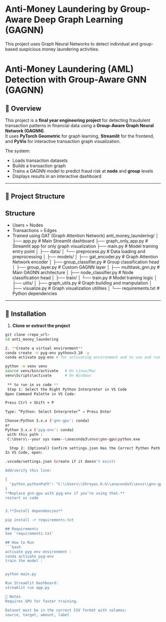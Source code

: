 # Anti-Money Laundering by Group-Aware Deep Graph Learning (GAGNN)

This project uses Graph Neural Networks to detect individual and group-based suspicious money laundering activities.

# Anti-Money Laundering (AML) Detection with Group-Aware GNN (GAGNN)

## 📌 Overview
This project is a **final year engineering project** for detecting fraudulent transaction patterns in financial data using a **Group-Aware Graph Neural Network (GAGNN)**.  
It uses **PyTorch Geometric** for graph learning, **Streamlit** for the frontend, and **PyVis** for interactive transaction graph visualization.

The system:
- Loads transaction datasets
- Builds a transaction graph
- Trains a GAGNN model to predict fraud risk at **node** and **group** levels
- Displays results in an interactive dashboard

---

## 📂 Project Structure


## Structure
- Users = Nodes
- Transactions = Edges
- Trained using GAT (Graph Attention Network)
anti_money_laundering/
│
├── app.py # Main Streamlit dashboard
├── graph_only_app.py # Streamlit app for only graph visualization
├── main.py # Model training entry point
│
├── data/
│ └── preprocess.py # Data loading and preprocessing
│
├── models/
│ ├── gat_encoder.py # Graph Attention Network encoder
│ ├── group_classifier.py # Group classification head
│ ├── group_layer.py # Custom GAGNN layer
│ ├── multitask_gnn.py # Main GAGNN architecture
│ ├── node_classifier.py # Node classification head
│
├── train/
│ └── train.py # Model training logic
│
├── utils/
│ ├── graph_utils.py # Graph building and manipulation
│ ├── visualize.py # Graph visualization utilities
│
└── requirements.txt # Python dependencies

---

## 🚀 Installation

1. **Clone or extract the project**
```bash
git clone <repo_url>
cd anti_money_laundering

2. **Create a virtual environment**
conda create -n pyg-env python=3.10 -y
conda activate pyg-env # for activating environment and to use and run project on it

python -m venv venv
source venv/bin/activate   # On Linux/Mac
venv\Scripts\activate      # On Windows
 
 ** to run in vs code **
 Step 1: Select the Right Python Interpreter in VS Code
Open Command Palette in VS Code:

Press Ctrl + Shift + P

Type: “Python: Select Interpreter” → Press Enter

Choose:Python 3.x.x ('gnn-gpu': conda)
or
Python 3.x.x ('pyg-env': conda)
 with this path : 
 C:\Users\--your sys name--\anaconda3\envs\gnn-gpu\python.exe

  Step 2: (Optional) Confirm settings.json Has the Correct Python Path
In VS Code, open:

.vscode/settings.json (create if it doesn't exist)

Add/verify this line:

{
  "python.pythonPath": "C:\\Users\\Shreyas.H.G\\anaconda3\\envs\\gnn-gpu\\python.exe"
}
**Replace gnn-gpu with pyg-env if you’re using that.**
restart vs code


3.**Install dependencies**

pip install -r requirements.txt

## Requirements
See `requirements.txt`

## How to Run
```bash
activate pyg env environment :
conda activate pyg-env
train the model :


python main.py

Run Streamlit Dashboard:
streamlit run app.py

📌 Notes
Requires GPU for faster training.

Dataset must be in the correct CSV format with columns:
source, target, amount, label
